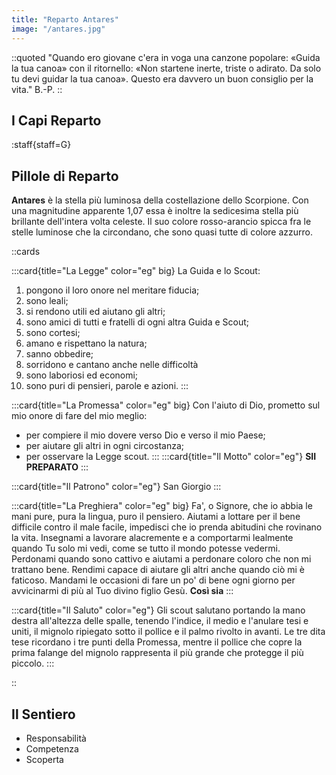 ```yaml
---
title: "Reparto Antares"
image: "/antares.jpg"
---
```


::quoted
"Quando ero giovane c'era in voga una canzone popolare: «Guida la tua canoa» con il ritornello: «Non startene inerte, triste o adirato. Da solo tu devi guidar la tua canoa». Questo era davvero un buon consiglio per la vita." B.-P.
::


## I Capi Reparto

:staff{staff=G}

## Pillole di Reparto

__Antares__ è la stella più luminosa della costellazione dello Scorpione. Con una magnitudine apparente 1,07 essa è inoltre la sedicesima stella più brillante dell'intera volta celeste. Il suo colore rosso-arancio spicca fra le stelle luminose che la circondano, che sono quasi tutte di colore azzurro.


::cards

:::card{title="La Legge" color="eg" big}
La Guida e lo Scout:

1. pongono il loro onore nel meritare fiducia;
2. sono leali;
3. si rendono utili ed aiutano gli altri;
4. sono amici di tutti e fratelli di ogni altra Guida e Scout;
5. sono cortesi;
6. amano e rispettano la natura;
7. sanno obbedire;
8. sorridono e cantano anche nelle difficoltà
9. sono laboriosi ed economi;
10. sono puri di pensieri, parole e azioni.
:::

:::card{title="La Promessa" color="eg" big}
Con l'aiuto di Dio, prometto sul mio onore di fare del mio meglio:

- per compiere il mio dovere verso Dio e verso il mio Paese;
- per aiutare gli altri in ogni circostanza;
- per osservare la Legge scout.
:::
:::card{title="Il Motto" color="eg"}
__SII PREPARATO__
:::

:::card{title="Il Patrono" color="eg"}
San Giorgio
:::



:::card{title="La Preghiera" color="eg" big}
Fa', o Signore, che io abbia le mani pure, pura la lingua, puro il pensiero.
Aiutami a lottare per il bene difficile contro il male facile,
impedisci che io prenda abitudini che rovinano la vita.
Insegnami a lavorare alacremente e a comportarmi lealmente quando Tu solo mi vedi, come se tutto il mondo potesse vedermi.
Perdonami quando sono cattivo e aiutami a perdonare coloro che non mi trattano bene.
Rendimi capace di aiutare gli altri anche quando ciò mi è faticoso.
Mandami le occasioni di fare un po' di bene ogni giorno per avvicinarmi di più al Tuo divino figlio Gesù.
__Così sia__
:::

:::card{title="Il Saluto" color="eg"}
Gli scout salutano portando la mano destra all'altezza delle spalle, tenendo l'indice, il medio e l'anulare tesi e uniti, il mignolo ripiegato sotto il pollice e il palmo rivolto in avanti.
Le tre dita tese ricordano i tre punti della Promessa, mentre il pollice che copre la prima falange del mignolo rappresenta il più grande che protegge il più piccolo.
:::

::

## Il Sentiero
<ul>
<li>Responsabilità</li>
<li>Competenza</li>
<li>Scoperta</li>
</ul>


